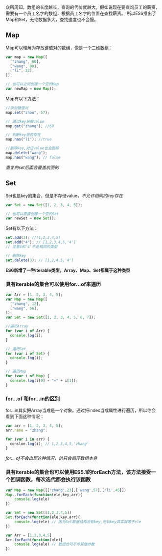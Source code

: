众所周知，数组的长度越长，查询的代价就越大。假如说现在要查询员工的薪资，需要有一个员工名字的数组，根据员工名字的位置在查找薪资。
所以ES6推出了Map和Set，无论数据多大，查找速度也不会慢。

## Map

Map可以理解为存放键值对的数组，像是一个二维数组：

```jsx
var map = new Map([
  ["zhang", 60],
  ["wang", 80],
  ["li", 23],
]);

// 也可以之间创建一个空的Map
var newMap = new Map();
```

Map有以下方法：

```jsx
//添加键值对
map.set("zhou", 57);

// 通过key获取value
map.get("zhang"); //60

// 判断key是否存在
map.has("li"); //true

//删除key,对应value也会删除
map.delete("wang");
map.has("wang"); // false
```

*重复的set后面会覆盖前面的*

## Set

Set也是key的集合，但是不存储value，*不允许相同的key存在*

```jsx
var Set = new Set([1, 2, 3, 4, 5]);

// 也可以直接创建一个空的Set
var newSet = new Set();
```

Set有以下方法：

```jsx
set.add(3); //[1,2,3,4,5]
set.add("4"); // [1,2,3,4,5,'4']
// 注意4和'4'不是相同的类型

// 删除key
set.delete(3); // [1,2,4,5,'4']
```

**ES6新增了一种iterable类型，Array、Map、Set都属于这种类型**

### 具有iterable的集合可以使用for...of来遍历

```jsx
var Arr = [1, 2, 3, 4, 5];
var Map = new Map([
  ["zhang", 12],
  ["wang", 56],
]);
var Set = new Set([1, 2, 3, 4, 5, 6, 7]);

//遍历Array
for (var i of Arr) {
  console.log(i);
}

// 遍历Set
for (var i of Set) {
  console.log(i);
}

// 遍历Map
for (var i of Map) {
  console.log(i[0] + "=" + i[1]);
}
```

### for...of 和for...in的区别

for...in其实把Array当成是一个对象。通过把index当成属性进行遍历，所以你会看到下面这种情况：

```jsx
var arr = [1, 2, 3, 4, 5];
arr.name = "zhang";

for (var i in arr) {
  consloe.log(i); // 1,2,3,4,5,'zhang'
}
```

*for... of不会出现这种情况，他只会循环数组本身*

### 具有iterable的集合也可以使用ES5.1的forEach方法，该方法接受一个回调函数，每次迭代都会执行该函数

```jsx
var Map = new Map([['zhang',23],['wang',57],['li',45]])
Map..forEach(function(ele,key,arr){
    console.log(ele)
})

var Set = new Set([1,2,3,4,5])
Set.forEach(function(ele,key,arr){
    console.log(ele) // 因为Set数据结构没有key,所以key其实就等于ele
})

var Arr = [1,2,3,4,5]
Arr.forEach(function(ele){
    console.log(ele) // 数组也可不传其他参数
})
```